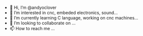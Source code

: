 - 👋 Hi, I’m @andyoclover
- 👀 I’m interested in cnc, embeded electronics, sound...
- 🌱 I’m currently learning C language, working on cnc machines...
- 💞️ I’m looking to collaborate on ...
- 📫 How to reach me ...

<!---
andyoclover/andyoclover is a ✨ special ✨ repository because its `README.md` (this file) appears on your GitHub profile.
You can click the Preview link to take a look at your changes.
--->
